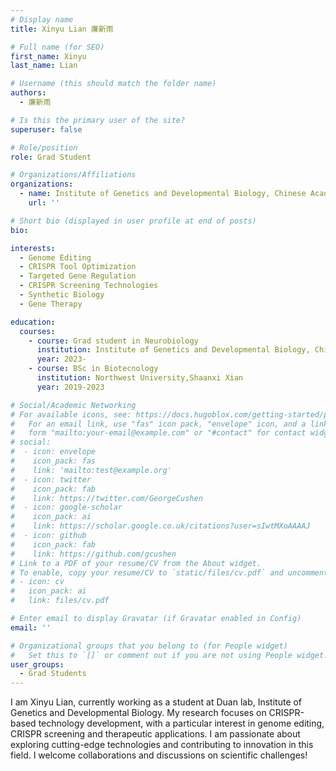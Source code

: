 ```yaml
---
# Display name
title: Xinyu Lian 廉新雨

# Full name (for SEO)
first_name: Xinyu
last_name: Lian

# Username (this should match the folder name)
authors:
  - 廉新雨

# Is this the primary user of the site?
superuser: false

# Role/position
role: Grad Student

# Organizations/Affiliations
organizations:
  - name: Institute of Genetics and Developmental Biology, Chinese Academy of Sciences
    url: ''

# Short bio (displayed in user profile at end of posts)
bio: 

interests:
  - Genome Editing
  - CRISPR Tool Optimization
  - Targeted Gene Regulation
  - CRISPR Screening Technologies
  - Synthetic Biology
  - Gene Therapy

education:
  courses:
    - course: Grad student in Neurobiology 
      institution: Institute of Genetics and Developmental Biology, Chinese Academy of Sciences
      year: 2023-
    - course: BSc in Biotecnology
      institution: Northwest University,Shaanxi Xian
      year: 2019-2023

# Social/Academic Networking
# For available icons, see: https://docs.hugoblox.com/getting-started/page-builder/#icons
#   For an email link, use "fas" icon pack, "envelope" icon, and a link in the
#   form "mailto:your-email@example.com" or "#contact" for contact widget.
# social:
#  - icon: envelope
#    icon_pack: fas
#    link: 'mailto:test@example.org'
#  - icon: twitter
#    icon_pack: fab
#    link: https://twitter.com/GeorgeCushen
#  - icon: google-scholar
#    icon_pack: ai
#    link: https://scholar.google.co.uk/citations?user=sIwtMXoAAAAJ
#  - icon: github
#    icon_pack: fab
#    link: https://github.com/gcushen
# Link to a PDF of your resume/CV from the About widget.
# To enable, copy your resume/CV to `static/files/cv.pdf` and uncomment the lines below.
# - icon: cv
#   icon_pack: ai
#   link: files/cv.pdf

# Enter email to display Gravatar (if Gravatar enabled in Config)
email: ''

# Organizational groups that you belong to (for People widget)
#   Set this to `[]` or comment out if you are not using People widget.
user_groups:
  - Grad Students
---
```


I am Xinyu Lian, currently working as a student at Duan lab, Institute of Genetics and Developmental Biology. My research focuses on  CRISPR-based technology development, with a particular interest in genome editing, CRISPR screening and therapeutic applications. I am passionate about exploring cutting-edge technologies and contributing to innovation in this field. I welcome collaborations and discussions on scientific challenges!
